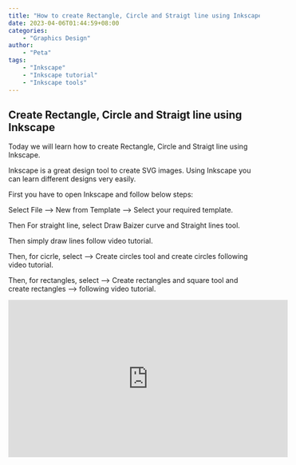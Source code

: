 ```yaml
---
title: "How to create Rectangle, Circle and Straigt line using Inkscape"
date: 2023-04-06T01:44:59+08:00
categories:
    - "Graphics Design"
author:
    - "Peta"
tags:
    - "Inkscape"
    - "Inkscape tutorial"
    - "Inkscape tools"
---
```


## Create Rectangle, Circle and Straigt line using Inkscape

Today we will learn how to create Rectangle, Circle and Straigt line using Inkscape.

Inkscape is a great design tool to create SVG images. Using Inkscape you can learn different designs very easily.

First you have to open Inkscape and follow below steps:

Select File –> New from Template –> Select your required template.

Then For straight line, select Draw Baizer curve and Straight lines tool.

Then simply draw lines follow video tutorial.

Then, for cicrle, select –> Create circles tool and create circles following video tutorial.

Then, for rectangles, select –> Create rectangles and square tool and create rectangles –> following video tutorial.

<iframe width="560" height="315" src="https://www.youtube.com/embed/wyei1Mkg_7A" title="YouTube video player" frameborder="0" allow="accelerometer; autoplay; clipboard-write; encrypted-media; gyroscope; picture-in-picture; web-share" allowfullscreen></iframe>